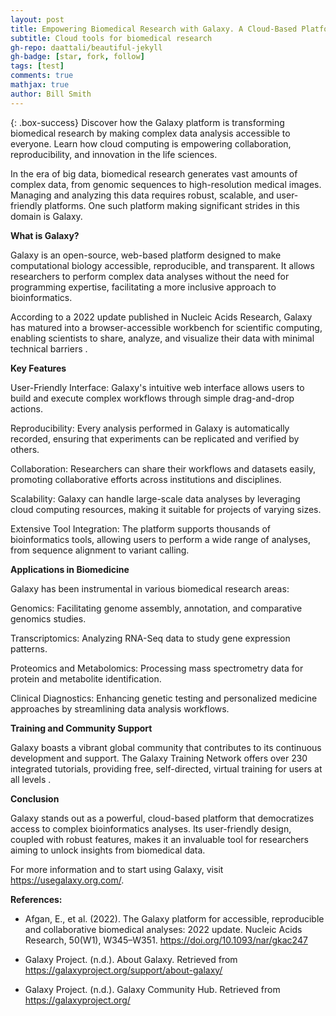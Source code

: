 ```yaml
---
layout: post
title: Empowering Biomedical Research with Galaxy. A Cloud-Based Platform
subtitle: Cloud tools for biomedical research
gh-repo: daattali/beautiful-jekyll
gh-badge: [star, fork, follow]
tags: [test]
comments: true
mathjax: true
author: Bill Smith
---
```


{: .box-success}
Discover how the Galaxy platform is transforming biomedical research by making complex data analysis accessible to everyone. Learn how cloud computing is empowering collaboration, reproducibility, and innovation in the life sciences.

In the era of big data, biomedical research generates vast amounts of complex data, from genomic sequences to high-resolution medical images. Managing and analyzing this data requires robust, scalable, and user-friendly platforms. One such platform making significant strides in this domain is Galaxy.

**What is Galaxy?**

Galaxy is an open-source, web-based platform designed to make computational biology accessible, reproducible, and transparent. It allows researchers to perform complex data analyses without the need for programming expertise, facilitating a more inclusive approach to bioinformatics.

According to a 2022 update published in Nucleic Acids Research, Galaxy has matured into a browser-accessible workbench for scientific computing, enabling scientists to share, analyze, and visualize their data with minimal technical barriers .

**Key Features**

User-Friendly Interface: Galaxy's intuitive web interface allows users to build and execute complex workflows through simple drag-and-drop actions.

Reproducibility: Every analysis performed in Galaxy is automatically recorded, ensuring that experiments can be replicated and verified by others.

Collaboration: Researchers can share their workflows and datasets easily, promoting collaborative efforts across institutions and disciplines.

Scalability: Galaxy can handle large-scale data analyses by leveraging cloud computing resources, making it suitable for projects of varying sizes.

Extensive Tool Integration: The platform supports thousands of bioinformatics tools, allowing users to perform a wide range of analyses, from sequence alignment to variant calling.

**Applications in Biomedicine**

Galaxy has been instrumental in various biomedical research areas:

Genomics: Facilitating genome assembly, annotation, and comparative genomics studies.

Transcriptomics: Analyzing RNA-Seq data to study gene expression patterns.

Proteomics and Metabolomics: Processing mass spectrometry data for protein and metabolite identification.

Clinical Diagnostics: Enhancing genetic testing and personalized medicine approaches by streamlining data analysis workflows.

**Training and Community Support**

Galaxy boasts a vibrant global community that contributes to its continuous development and support. The Galaxy Training Network offers over 230 integrated tutorials, providing free, self-directed, virtual training for users at all levels .


**Conclusion**

Galaxy stands out as a powerful, cloud-based platform that democratizes access to complex bioinformatics analyses. Its user-friendly design, coupled with robust features, makes it an invaluable tool for researchers aiming to unlock insights from biomedical data.

For more information and to start using Galaxy, visit https://usegalaxy.org.com/.

**References:**

- Afgan, E., et al. (2022). The Galaxy platform for accessible, reproducible and collaborative biomedical analyses: 2022 update. Nucleic Acids Research, 50(W1), W345–W351. https://doi.org/10.1093/nar/gkac247

- Galaxy Project. (n.d.). About Galaxy. Retrieved from https://galaxyproject.org/support/about-galaxy/

- Galaxy Project. (n.d.). Galaxy Community Hub. Retrieved from https://galaxyproject.org/
